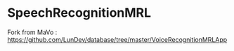 # SpeechRecognitionMRL
Fork from MaVo : https://github.com/LunDev/database/tree/master/VoiceRecognitionMRLApp
